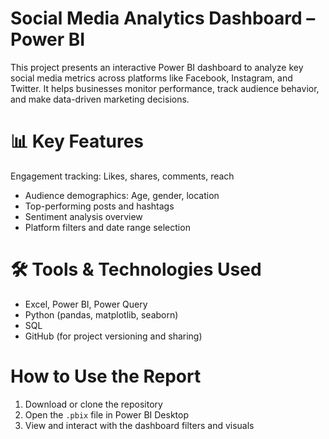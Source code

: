 #  Social Media Analytics Dashboard – Power BI
This project presents an interactive Power BI dashboard to analyze key social media metrics across platforms like Facebook, Instagram, and Twitter. It helps businesses monitor performance, track audience behavior, and make data-driven marketing decisions.
# 📊 Key Features
 Engagement tracking: Likes, shares, comments, reach
- Audience demographics: Age, gender, location
- Top-performing posts and hashtags
- Sentiment analysis overview
- Platform filters and date range selection
#  🛠 Tools & Technologies Used
- Excel, Power BI, Power Query
- Python (pandas, matplotlib, seaborn)
- SQL
- GitHub (for project versioning and sharing)
# How to Use the Report
1. Download or clone the repository
2. Open the `.pbix` file in Power BI Desktop
3. View and interact with the dashboard filters and visuals




